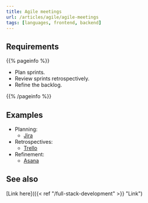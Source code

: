 ```yaml
---
title: Agile meetings
url: /articles/agile/agile-meetings
tags: [languages, frontend, backend]
---
```


## Requirements

{{% pageinfo %}}

* Plan sprints.
* Review sprints retrospectively.
* Refine the backlog.

{{% /pageinfo %}}

## Examples

* Planning:
  * [Jira](https://www.atlassian.com/agile/scrum/sprint-planning)
* Retrospectives:
  * [Trello](https://trello.com/l)
* Refinement:
  * [Asana](https://asana.com/resources/backlog-refinement)

## See also

[Link here]({{< ref "/full-stack-development" >}} "Link")
